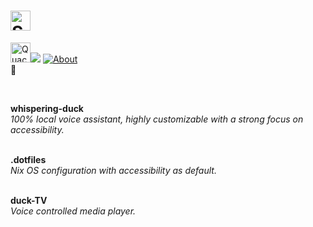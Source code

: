 # <a href="https://github.com/sponsors/QuackHack-McBlindy"><img src='https://img.shields.io/github/sponsors/QuackHack-McBlindy?logo=GithubSponsors&label=%E2%80%8E&style=flat-square&labelColor=rgba(234,74,170,0)&logocolor=EA4AAA&color=rgba(234,74,170,0.5)' alt='Sponsors' height='32'></a> 
<a href="https://yourwebsite.com"> <img src='https://yourwebsite.com/favicon.svgz?c=2962FF&b=2962FF&g=0.5' alt='QuackHack-McBlindy' height="32"><img src='https://yourwebsite.com/typesvg?duration=3000&vCenter=true&height=32&size=32&color=808080&font=Segoe&lines=QuackHack+McBlindy' ></a>
[![About](https://img.shields.io/github/sponsors/QuackHack-McBlindy?logo=githubsponsors&label=Sponsor?🥺&style=flat&labelColor=ff1493&logoColor=fff&color=rgba(234,74,170,0.5) "")](https://github.com/sponsors/QuackHack-McBlindy) <br>
🦆

<br>

**whispering-duck**  <br>
*100% local voice assistant, highly customizable with a strong focus on accessibility.* <br>
<br>

**.dotfiles** <br>
*Nix OS configuration with accessibility as default.* <br>
<br>

**duck-TV** <br>
*Voice controlled media player.* <br>
<br>
